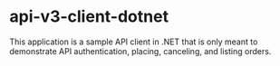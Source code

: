 # api-v3-client-dotnet

This application is a sample API client in .NET that is only meant to demonstrate API authentication, placing, canceling, and listing orders. 

